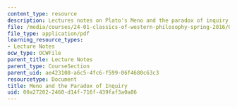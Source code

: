 ```yaml
---
content_type: resource
description: Lectures notes on Plato's Meno and the paradox of inquiry.
file: /media/courses/24-01-classics-of-western-philosophy-spring-2016/00a272022460d14f716f439faf3a0a86_MIT24_01S16_SES5.pdf
file_type: application/pdf
learning_resource_types:
- Lecture Notes
ocw_type: OCWFile
parent_title: Lecture Notes
parent_type: CourseSection
parent_uid: ae423108-a6c5-4fc6-f599-06f4680c63c3
resourcetype: Document
title: Meno and the Paradox of Inquiry
uid: 00a27202-2460-d14f-716f-439faf3a0a86
---
```

